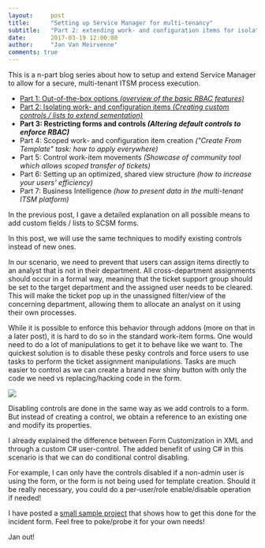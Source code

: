 ```yaml
---
layout:     post
title:      "Setting up Service Manager for multi-tenancy"
subtitle:   "Part 2: extending work- and configuration items for isolation"
date:       2017-03-19 12:00:00
author:     "Jan Van Meirvenne"
comments: true
---
```

This is a n-part blog series about how to setup and extend Service Manager to allow for a secure, multi-tenant ITSM process execution.

* [Part 1: Out-of-the-box options *(overview of the basic RBAC features)*](http://www.jvm-net.com/2017/03/01/scsm-multitenant-1/)
* [Part 2: Isolating work- and configuration items *(Creating custom controls / lists to extend sementation)*](http://www.jvm-net.com/2017/03/09/scsm-multitenant-2/)
* **Part 3: Restricting forms and controls *(Altering default controls to enforce RBAC)***
* Part 4: Scoped work- and configuration item creation *("Create From Template" task: how to apply everywhere)*
* Part 5: Control work-item movements *(Showcase of community tool which allows scoped transfer of tickets)*
* Part 6: Setting up an optimized, shared view structure *(how to increase your users' efficiency)*
* Part 7: Business Intelligence *(how to present data in the multi-tenant ITSM platform)*

In the previous post, I gave a detailed explanation on all possible means to add custom fields / lists to SCSM forms.

In this post, we will use the same techniques to modify existing controls instead of new ones.

In our scenario, we need to prevent that users can assign items directly to an analyst that is not in their department. All cross-department assignments should occur in a formal way, meaning that the ticket support group should be set to the target department and the assigned user needs to be cleared. This will make the ticket pop up in the unassigned filter/view of the concerning department, allowing them to allocate an analyst on it using their own processes.

While it is possible to enforce this behavior through addons (more on that in a later post), it is hard to do so in the standard work-item forms. One would need to do a lot of manipulations to get it to behave like we want to. The quickest solution is to disable these pesky controls and force users to use tasks to perform the ticket assignment manipulations. Tasks are much easier to control as we can create a brand new shiny button with only the code we need vs replacing/hacking code in the form.

<img src="{{ site.url }}/assets/scsm-multitenant/IRControlsDisabled.png" />

Disabling controls are done in the same way as we add controls to a form. But instead of creating a control, we obtain a reference to an existing one and modify its properties.

I already explained the difference between Form Customization in XML and through a custom C# user-control. The added benefit of using C# in this scenario is that we can do conditional control disabling.

For example, I can only have the controls disabled if a non-admin user is using the form, or the form is not being used for template creation. Should it be really necessary, you could do a per-user/role enable/disable operation if needed!

I have posted a [small sample project](https://github.com/JanVanMeirvenne/SCSM-IncidentFormLockDown) that shows how to get this done for the incident form. Feel free to poke/probe it for your own needs!

Jan out!



